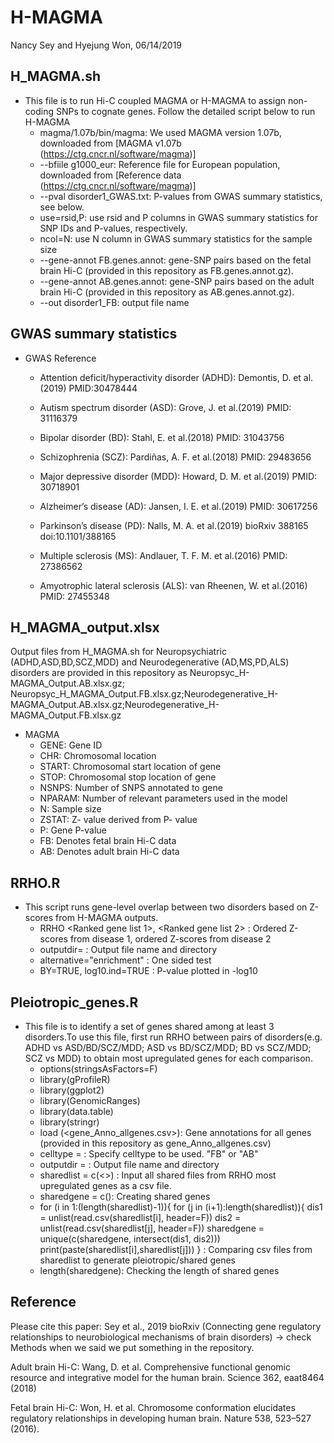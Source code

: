 # H-MAGMA
Nancy Sey and Hyejung Won, 06/14/2019

## H_MAGMA.sh
* This file is to run Hi-C coupled MAGMA or H-MAGMA to assign non-coding SNPs to cognate genes. Follow the detailed script below to run H-MAGMA
   - magma/1.07b/bin/magma: We used MAGMA version 1.07b, downloaded from [MAGMA v1.07b (https://ctg.cncr.nl/software/magma)]
   - --bfiile g1000_eur: Reference file for European population, downloaded from [Reference data (https://ctg.cncr.nl/software/magma)]
   - --pval disorder1_GWAS.txt: P-values from GWAS summary statistics, see below. 
   - use=rsid,P: use rsid and P columns in GWAS summary statistics for SNP IDs and P-values, respectively.
   - ncol=N: use N column in GWAS summary statistics for the sample size
   - --gene-annot FB.genes.annot: gene-SNP pairs based on the fetal brain Hi-C (provided in this repository as    FB.genes.annot.gz).
   - --gene-annot AB.genes.annot: gene-SNP pairs based on the adult brain Hi-C (provided in this repository as AB.genes.annot.gz).
   - --out disorder1_FB: output file name

## GWAS summary statistics
* GWAS Reference
   - Attention deficit/hyperactivity disorder (ADHD): Demontis, D. et al.(2019) PMID:30478444	

   - Autism spectrum disorder (ASD): Grove, J. et al.(2019) PMID: 31116379 

   - Bipolar disorder (BD): Stahl, E. et al.(2018) PMID: 31043756

   - Schizophrenia (SCZ): Pardiñas, A. F. et al.(2018) PMID: 29483656 

   - Major depressive disorder (MDD): Howard, D. M. et al.(2019) PMID: 30718901 

   - Alzheimer’s disease (AD): Jansen, I. E. et al.(2019) PMID: 30617256
 
   - Parkinson’s disease (PD): Nalls, M. A. et al.(2019) bioRxiv 388165 doi:10.1101/388165

   - Multiple sclerosis (MS): Andlauer, T. F. M. et al.(2016) PMID: 27386562

   - Amyotrophic lateral sclerosis (ALS): van Rheenen, W. et al.(2016) PMID: 27455348	


## H_MAGMA_output.xlsx 
Output files from H_MAGMA.sh for Neuropsychiatric (ADHD,ASD,BD,SCZ,MDD) and Neurodegenerative (AD,MS,PD,ALS) disorders  are provided in this repository as Neuropsyc_H-MAGMA_Output.AB.xlsx.gz; Neuropsyc_H_MAGMA_Output.FB.xlsx.gz;Neurodegenerative_H-MAGMA_Output.AB.xlsx.gz;Neurodegenerative_H-MAGMA_Output.FB.xlsx.gz
* MAGMA
   - GENE: Gene ID
   - CHR: Chromosomal location
   - START: Chromosomal start location of gene
   - STOP: Chromosomal stop location of gene
   - NSNPS: Number of SNPS annotated to gene
   - NPARAM: Number of relevant parameters used in the model
   - N: Sample size
   - ZSTAT: Z- value derived from P- value
   - P: Gene P-value 
   - FB: Denotes fetal brain Hi-C data
   - AB: Denotes adult brain Hi-C data

## RRHO.R
* This script runs gene-level overlap between two disorders based on Z-scores from H-MAGMA outputs.
   -  RRHO <Ranked gene list 1>, <Ranked gene list 2> : Ordered Z-scores from disease 1, ordered Z-scores from disease 2
   -  outputdir= <output directory> : Output file name and directory
   - alternative="enrichment" : One sided test 
   -  BY=TRUE, log10.ind=TRUE : P-value plotted in -log10

## Pleiotropic_genes.R
* This file is to identify a set of genes shared among at least 3 disorders.To use this file, first run RRHO between pairs of disorders(e.g. ADHD vs ASD/BD/SCZ/MDD; ASD vs BD/SCZ/MDD; BD vs SCZ/MDD; SCZ vs MDD)  to obtain most upregulated genes for each comparison. 
   - options(stringsAsFactors=F)
   - library(gProfileR)
   - library(ggplot2)
   - library(GenomicRanges)
   - library(data.table)
   - library(stringr)
   - load (<gene_Anno_allgenes.csv>): Gene annotations for all genes (provided in this repository as        gene_Anno_allgenes.csv)
   - celltype = : Specify celltype to be used. "FB" or "AB"
   - outputdir = <output directory> : Output file name and directory
   -  sharedlist = c(<>) : Input all shared files from RRHO most upregulated genes as a csv file.
   - sharedgene = c(): Creating shared genes
   -  for (i in 1:(length(sharedlist)-1)){
          for (j in (i+1):length(sharedlist)){
        dis1 = unlist(read.csv(sharedlist[i], header=F))
        dis2 = unlist(read.csv(sharedlist[j], header=F))
        sharedgene = unique(c(sharedgene, intersect(dis1, dis2)))
        print(paste(sharedlist[i],sharedlist[j]))
    } : Comparing csv files from sharedlist to generate pleiotropic/shared genes
   - length(sharedgene): Checking the length of shared genes
   
   

## Reference
Please cite this paper: Sey et al., 2019 bioRxiv (Connecting gene regulatory relationships to neurobiological mechanisms of brain disorders) -> check Methods when we said we put something in the repository. 

Adult brain Hi-C: Wang, D. et al. Comprehensive functional genomic resource and integrative model for the human brain. Science 362, eaat8464 (2018)

Fetal brain Hi-C: Won, H. et al. Chromosome conformation elucidates regulatory relationships in developing human brain. Nature 538, 523–527 (2016).





